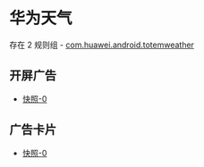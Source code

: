 # 华为天气

存在 2 规则组 - [com.huawei.android.totemweather](/src/apps/com.huawei.android.totemweather.ts)

## 开屏广告

- [快照-0](https://gkd-kit.gitee.io/import/12928975)

## 广告卡片

- [快照-0](https://i.gkd.li/import/13218197)

